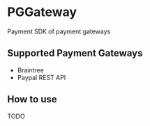 # PGGateway

Payment SDK of payment gateways

## Supported Payment Gateways

- Braintree
- Paypal REST API

## How to use

TODO